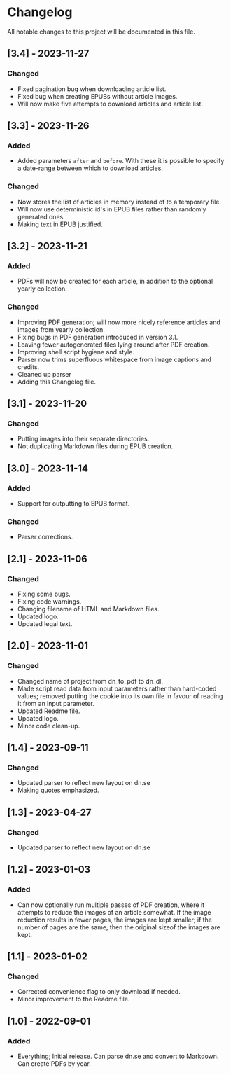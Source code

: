 # Changelog

All notable changes to this project will be documented in this file.


## [3.4] - 2023-11-27

### Changed

- Fixed pagination bug when downloading article list.
- Fixed bug when creating EPUBs without article images.
- Will now make five attempts to download articles and article list.



## [3.3] - 2023-11-26

### Added

- Added parameters `after` and `before`. With these it is possible to specify a date-range between which to download articles.

### Changed

- Now stores the list of articles in memory instead of to a temporary file.
- Will now use deterministic id's in EPUB files rather than randomly generated ones.
- Making text in EPUB justified.



## [3.2] - 2023-11-21

### Added

- PDFs will now be created for each article, in addition to the optional yearly collection.

### Changed

- Improving PDF generation; will now more nicely reference articles and images from yearly collection.
- Fixing bugs in PDF generation introduced in version 3.1.
- Leaving fewer autogenerated files lying around after PDF creation.
- Improving shell script hygiene and style. 
- Parser now trims superfluous whitespace from image captions and credits.
- Cleaned up parser
- Adding this Changelog file.



## [3.1] - 2023-11-20

### Changed

- Putting images into their separate directories.
- Not duplicating Markdown files during EPUB creation.



## [3.0] - 2023-11-14

### Added

- Support for outputting to EPUB format.

### Changed

- Parser corrections.



## [2.1] - 2023-11-06

### Changed

- Fixing some bugs.
- Fixing code warnings.
- Changing filename of HTML and Markdown files.
- Updated logo.
- Updated legal text.



## [2.0] - 2023-11-01

### Changed

- Changed name of project from dn_to_pdf to dn_dl.
- Made script read data from input parameters rather than hard-coded values; removed putting the cookie into its own file in favour of reading it from an input parameter.
- Updated Readme file.
- Updated logo.
- Minor code clean-up.



## [1.4] - 2023-09-11

### Changed

- Updated parser to reflect new layout on dn.se
- Making quotes emphasized.



## [1.3] - 2023-04-27

### Changed

- Updated parser to reflect new layout on dn.se



## [1.2] - 2023-01-03

### Added

- Can now optionally run multiple passes of PDF creation, where it attempts to reduce the images of an article somewhat. If the image reduction results in fewer pages, the images are kept smaller; if the number of pages are the same, then the original sizeof the images are kept.



## [1.1] - 2023-01-02

### Changed

- Corrected convenience flag to only download if needed.
- Minor improvement to the Readme file.



## [1.0] - 2022-09-01

### Added
- Everything; Initial release. Can parse dn.se and convert to Markdown. Can create PDFs by year.
